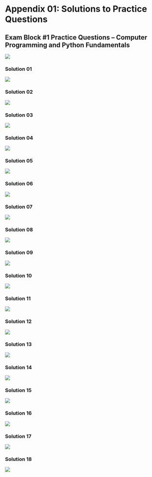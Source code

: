 # Appendix 01: Solutions to Practice Questions

## Exam Block #1 Practice Questions – Computer Programming and Python Fundamentals

![](<.gitbook/assets/Exam Block #1 Practice Questions – Computer Programming and Python Fundamentals - Score.png>)

### Solution 01

![](<.gitbook/assets/Exam Block #1 Practice Questions – Computer Programming and Python Fundamentals - Solution 01.png>)

### Solution 02

![](<.gitbook/assets/Exam Block #1 Practice Questions – Computer Programming and Python Fundamentals - Solution 02.png>)

### Solution 03

![](<.gitbook/assets/Exam Block #1 Practice Questions – Computer Programming and Python Fundamentals - Solution 03.png>)

### Solution 04

![](<.gitbook/assets/Exam Block #1 Practice Questions – Computer Programming and Python Fundamentals - Solution 04.png>)

### Solution 05

![](<.gitbook/assets/Exam Block #1 Practice Questions – Computer Programming and Python Fundamentals - Solution 05.png>)

### Solution 06

![](<.gitbook/assets/Exam Block #1 Practice Questions – Computer Programming and Python Fundamentals - Solution 06.png>)

### Solution 07

![](<.gitbook/assets/Exam Block #1 Practice Questions – Computer Programming and Python Fundamentals - Solution 07.png>)

### Solution 08

![](<.gitbook/assets/Exam Block #1 Practice Questions – Computer Programming and Python Fundamentals - Solution 08.png>)

### Solution 09

![](<.gitbook/assets/Exam Block #1 Practice Questions – Computer Programming and Python Fundamentals - Solution 09.png>)

### Solution 10

![](<.gitbook/assets/Exam Block #1 Practice Questions – Computer Programming and Python Fundamentals - Solution 10.png>)

### Solution 11

![](<.gitbook/assets/Exam Block #1 Practice Questions – Computer Programming and Python Fundamentals - Solution 11.png>)

### Solution 12

![](<.gitbook/assets/Exam Block #1 Practice Questions – Computer Programming and Python Fundamentals - Solution 12.png>)

### Solution 13

![](<.gitbook/assets/Exam Block #1 Practice Questions – Computer Programming and Python Fundamentals - Solution 13.png>)

### Solution 14

![](<.gitbook/assets/Exam Block #1 Practice Questions – Computer Programming and Python Fundamentals - Solution 14.png>)

### Solution 15

![](<.gitbook/assets/Exam Block #1 Practice Questions – Computer Programming and Python Fundamentals - Solution 15.png>)

### Solution 16

![](<.gitbook/assets/Exam Block #1 Practice Questions – Computer Programming and Python Fundamentals - Solution 16.png>)

### Solution 17

![](<.gitbook/assets/Exam Block #1 Practice Questions – Computer Programming and Python Fundamentals - Solution 17.png>)

### Solution 18

![](<.gitbook/assets/Exam Block #1 Practice Questions – Computer Programming and Python Fundamentals - Solution 18.png>)

